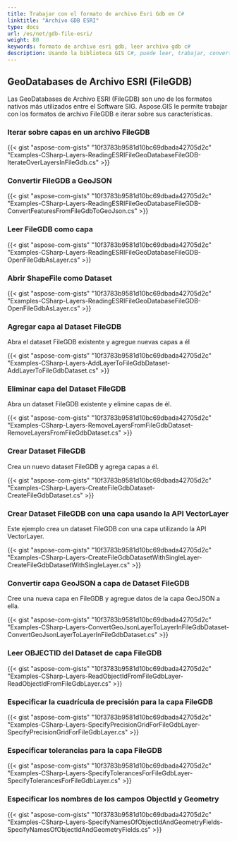 ```yaml
---
title: Trabajar con el formato de archivo Esri Gdb en C#
linktitle: "Archivo GDB ESRI"
type: docs
url: /es/net/gdb-file-esri/
weight: 80
keywords: formato de archivo esri gdb, leer archivo gdb c#
description: Usando la biblioteca GIS C#, puede leer, trabajar, convertir o manipular el formato de archivo FileGDB de las GeoDatabases de Archivo ESRI.
---
```


## **GeoDatabases de Archivo ESRI (FileGDB)**
Las GeoDatabases de Archivo ESRI (FileGDB) son uno de los formatos nativos más utilizados entre el Software SIG. Aspose.GIS le permite trabajar con los formatos de archivo FileGDB e iterar sobre sus características.
### **Iterar sobre capas en un archivo FileGDB**
{{< gist "aspose-com-gists" "10f3783b9581d10bc69dbada42705d2c" "Examples-CSharp-Layers-ReadingESRIFileGeoDatabaseFileGDB-IterateOverLayersInFileGdb.cs" >}}
### **Convertir FileGDB a GeoJSON**
{{< gist "aspose-com-gists" "10f3783b9581d10bc69dbada42705d2c" "Examples-CSharp-Layers-ReadingESRIFileGeoDatabaseFileGDB-ConvertFeaturesFromFileGdbToGeoJson.cs" >}}
### **Leer FileGDB como capa**
{{< gist "aspose-com-gists" "10f3783b9581d10bc69dbada42705d2c" "Examples-CSharp-Layers-ReadingESRIFileGeoDatabaseFileGDB-OpenFileGdbAsLayer.cs" >}}
### **Abrir ShapeFile como Dataset**
{{< gist "aspose-com-gists" "10f3783b9581d10bc69dbada42705d2c" "Examples-CSharp-Layers-ReadingESRIFileGeoDatabaseFileGDB-OpenFileGdbAsLayer.cs" >}}
### **Agregar capa al Dataset FileGDB**
Abra el dataset FileGDB existente y agregue nuevas capas a él

{{< gist "aspose-com-gists" "10f3783b9581d10bc69dbada42705d2c" "Examples-CSharp-Layers-AddLayerToFileGdbDataset-AddLayerToFileGdbDataset.cs" >}}
### **Eliminar capa del Dataset FileGDB**
Abra un dataset FileGDB existente y elimine capas de él.

{{< gist "aspose-com-gists" "10f3783b9581d10bc69dbada42705d2c" "Examples-CSharp-Layers-RemoveLayersFromFileGdbDataset-RemoveLayersFromFileGdbDataset.cs" >}}
### **Crear Dataset FileGDB**
Crea un nuevo dataset FileGDB y agrega capas a él.

{{< gist "aspose-com-gists" "10f3783b9581d10bc69dbada42705d2c" "Examples-CSharp-Layers-CreateFileGdbDataset-CreateFileGdbDataset.cs" >}}
### **Crear Dataset FileGDB con una capa usando la API VectorLayer**
Este ejemplo crea un dataset FileGDB con una capa utilizando la API VectorLayer.

{{< gist "aspose-com-gists" "10f3783b9581d10bc69dbada42705d2c" "Examples-CSharp-Layers-CreateFileGdbDatasetWithSingleLayer-CreateFileGdbDatasetWithSingleLayer.cs" >}}
### **Convertir capa GeoJSON a capa de Dataset FileGDB**
Cree una nueva capa en FileGDB y agregue datos de la capa GeoJSON a ella.

{{< gist "aspose-com-gists" "10f3783b9581d10bc69dbada42705d2c" "Examples-CSharp-Layers-ConvertGeoJsonLayerToLayerInFileGdbDataset-ConvertGeoJsonLayerToLayerInFileGdbDataset.cs" >}}
### **Leer OBJECTID del Dataset de capa FileGDB**
{{< gist "aspose-com-gists" "10f3783b9581d10bc69dbada42705d2c" "Examples-CSharp-Layers-ReadObjectIdFromFileGdbLayer-ReadObjectIdFromFileGdbLayer.cs" >}}
### **Especificar la cuadrícula de precisión para la capa FileGDB**
{{< gist "aspose-com-gists" "10f3783b9581d10bc69dbada42705d2c" "Examples-CSharp-Layers-SpecifyPrecisionGridForFileGdbLayer-SpecifyPrecisionGridForFileGdbLayer.cs" >}}
### **Especificar tolerancias para la capa FileGDB**
{{< gist "aspose-com-gists" "10f3783b9581d10bc69dbada42705d2c" "Examples-CSharp-Layers-SpecifyTolerancesForFileGdbLayer-SpecifyTolerancesForFileGdbLayer.cs" >}}
### **Especificar los nombres de los campos ObjectId y Geometry**
{{< gist "aspose-com-gists" "10f3783b9581d10bc69dbada42705d2c" "Examples-CSharp-Layers-SpecifyNamesOfObjectIdAndGeometryFields-SpecifyNamesOfObjectIdAndGeometryFields.cs" >}}
